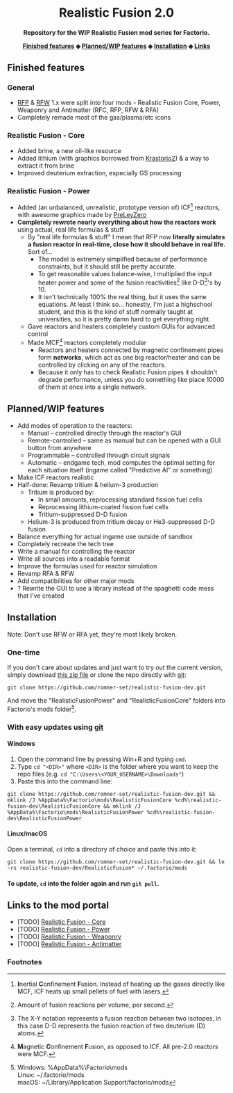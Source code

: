 <h1 align="center">Realistic Fusion 2.0</h1>

<h4 align="center">Repository for the WIP Realistic Fusion mod series for Factorio.
<p align="center">
<a href="#finished-features">Finished features</a> ◈
<a href="#plannedwip-features">Planned/WIP features</a> ◈
<a href="#installation">Installation</a> ◈
<a href="#links-to-the-mod-portal">Links</a>
</p>

## Finished features
### General
- [RFP](https://mods.factorio.com/mod/RealisticFusionPower) & [RFW](https://mods.factorio.com/mod/RealisticFusionWeaponry) 1.x were split into four mods - Realistic Fusion Core, Power, Weaponry and Antimatter (RFC, RFP, RFW & RFA)
- Completely remade most of the gas/plasma/etc icons
### Realistic Fusion - Core
- Added brine, a new oil-like resource
- Added lithium (with graphics borrowed from [Krastorio2](https://mods.factorio.com/mod/Krastorio2)) & a way to extract it from brine
- Improved deuterium extraction, especially GS processing
### Realistic Fusion - Power
- Added (an unbalanced, unrealistic, prototype version of) ICF[^1] reactors, with awesome graphics made by [PreLeyZero](https://mods.factorio.com/user/PreLeyZero)
- **Completely rewrote nearly everything about how the reactors work** using actual, real life formulas & stuff
  - By "real life formulas & stuff" I mean that RFP now **literally simulates a fusion reactor in real-time, close how it should behave in real life.** Sort of...
    - The model is extremely simplified because of performance constraints, but it should still be pretty accurate.
    - To get reasonable values balance-wise, I multiplied the input heater power and some of the fusion reactivities[^2] like D-D[^3]'s by 10.
    - It isn't technically 100% the real thing, but it uses the same equations. At least I think so... honestly, I'm just a highschool student, and this is the kind of stuff normally taught at universities, so it is pretty damn hard to get everything right.
  - Gave reactors and heaters completely custom GUIs for advanced control
  - Made MCF[^4] reactors completely modular
    - Reactors and heaters connected by magnetic confinement pipes form **networks**, which act as one big reactor/heater and can be controlled by clicking on any of the reactors.
    - Because it only has to check Realistic Fusion pipes it shouldn't degrade performance, unless you do something like place 10000 of them at once into a single network.

## Planned/WIP features
- Add modes of operation to the reactors:
  - Manual – controlled directly through the reactor's GUI
  - Remote-controlled – same as manual but can be opened with a GUI button from anywhere
  - Programmable – controlled through circuit signals
  - Automatic – endgame tech, mod computes the optimal setting for each situation itself (ingame called "Predictive AI" or something)
- Make ICF reactors realistic
- Half-done: Revamp tritium & helium-3 production 
  - Tritium is produced by:
    - In small amounts, reprocessing standard fission fuel cells
    - Reprocessing lithium-coated fission fuel cells
    - Tritium-suppressed D-D fusion
  - Helium-3 is produced from tritium decay or He3-suppressed D-D fusion
- Balance everything for actual ingame use outside of sandbox
- Completely recreate the tech tree
- Write a manual for controlling the reactor
- Write all sources into a readable format
- Improve the formulas used for reactor simulation
- Revamp RFA & RFW
- Add compatibilities for other major mods
- ? Rewrite the GUI to use a library instead of the spaghetti code mess that I've created

## Installation
Note: Don't use RFW or RFA yet, they're most likely broken.
### One-time
If you don't care about updates and just want to try out the current version, simply download [this zip file](https://github.com/romner-set/realistic-fusion-dev/archive/refs/heads/master.zip) or clone the repo directly with [git](https://git-scm.com):  
```
git clone https://github.com/romner-set/realistic-fusion-dev.git
```
And move the "RealisticFusionPower" and "RealisticFusionCore" folders into Factorio's mods folder[^5].

### With easy updates using [git](https://git-scm.com)
#### Windows
1. Open the command line by pressing Win+R and typing `cmd`.
2. Type `cd "<DIR>"` where `<DIR>` is the folder where you want to keep the repo files (e.g. `cd "C:\Users\<YOUR_USERNAME>\Downloads"`)
3. Paste this into the command line:
```
git clone https://github.com/romner-set/realistic-fusion-dev.git && mklink /J %AppData%\Factorio\mods\RealisticFusionCore %cd%\realistic-fusion-dev\RealisticFusionCore && mklink /J %AppData%\Factorio\mods\RealisticFusionPower %cd%\realistic-fusion-dev\RealisticFusionPower
```
#### Linux/macOS
Open a terminal, `cd` into a directory of choice and paste this into it:
```
git clone https://github.com/romner-set/realistic-fusion-dev.git && ln -rs realistic-fusion-dev/RealisticFusion* ~/.factorio/mods
```
#### To update, `cd` into the folder again and run `git pull`.

## Links to the mod portal
- [TODO] [Realistic Fusion - Core](https://mods.factorio.com/mod/RealisticFusion2Core)
- [TODO] [Realistic Fusion - Power](https://mods.factorio.com/mod/RealisticFusion2Power)
- [TODO] [Realistic Fusion - Weaponry](https://mods.factorio.com/mod/RealisticFusion2Weaponry)
- [TODO] [Realistic Fusion - Antimatter](https://mods.factorio.com/mod/RealisticFusion2Antimatter)

### Footnotes
[^1]: **I**nertial **C**onfinement **F**usion. Instead of heating up the gases directly like MCF[^4], ICF heats up small pellets of fuel with lasers.  
[^2]: Amount of fusion reactions per volume, per second.  
[^3]: The X-Y notation represents a fusion reaction between two isotopes, in this case D-D represents the fusion reaction of two deuterium (D) atoms.  
[^4]: **M**agnetic **C**onfinement **F**usion, as opposed to ICF. All pre-2.0 reactors were MCF.  
[^5]: Windows: %AppData%\Factorio\mods  
Linux: ~/.factorio/mods  
macOS: ~/Library/Application Support/factorio/mods
